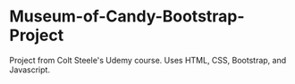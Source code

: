 # Museum-of-Candy-Bootstrap-Project
Project from Colt Steele's Udemy course. Uses HTML, CSS, Bootstrap, and Javascript.
